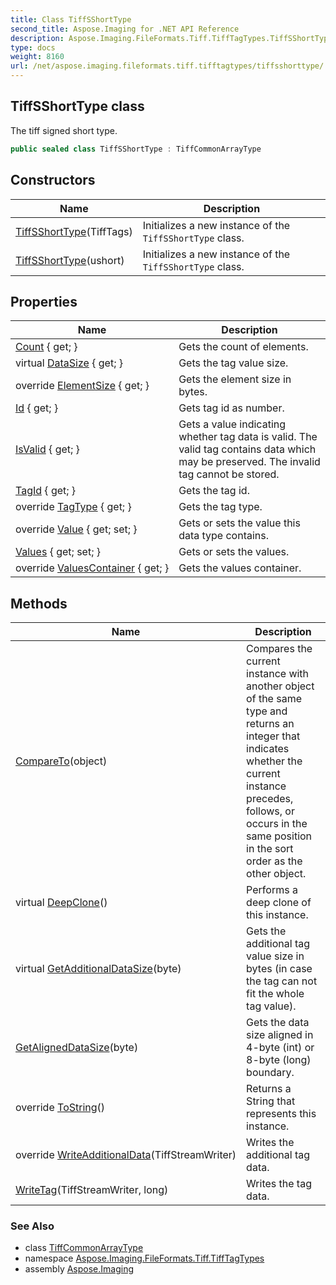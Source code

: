 ```yaml
---
title: Class TiffSShortType
second_title: Aspose.Imaging for .NET API Reference
description: Aspose.Imaging.FileFormats.Tiff.TiffTagTypes.TiffSShortType class. The tiff signed short type
type: docs
weight: 8160
url: /net/aspose.imaging.fileformats.tiff.tifftagtypes/tiffsshorttype/
---
```

## TiffSShortType class

The tiff signed short type.

```csharp
public sealed class TiffSShortType : TiffCommonArrayType
```

## Constructors

| Name | Description |
| --- | --- |
| [TiffSShortType](tiffsshorttype/#constructor)(TiffTags) | Initializes a new instance of the `TiffSShortType` class. |
| [TiffSShortType](tiffsshorttype/#constructor_1)(ushort) | Initializes a new instance of the `TiffSShortType` class. |

## Properties

| Name | Description |
| --- | --- |
| [Count](../../aspose.imaging.fileformats.tiff.tifftagtypes/tiffcommonarraytype/count/) { get; } | Gets the count of elements. |
| virtual [DataSize](../../aspose.imaging.fileformats.tiff/tiffdatatype/datasize/) { get; } | Gets the tag value size. |
| override [ElementSize](../../aspose.imaging.fileformats.tiff.tifftagtypes/tiffsshorttype/elementsize/) { get; } | Gets the element size in bytes. |
| [Id](../../aspose.imaging.fileformats.tiff/tiffdatatype/id/) { get; } | Gets tag id as number. |
| [IsValid](../../aspose.imaging.fileformats.tiff/tiffdatatype/isvalid/) { get; } | Gets a value indicating whether tag data is valid. The valid tag contains data which may be preserved. The invalid tag cannot be stored. |
| [TagId](../../aspose.imaging.fileformats.tiff/tiffdatatype/tagid/) { get; } | Gets the tag id. |
| override [TagType](../../aspose.imaging.fileformats.tiff.tifftagtypes/tiffsshorttype/tagtype/) { get; } | Gets the tag type. |
| override [Value](../../aspose.imaging.fileformats.tiff.tifftagtypes/tiffsshorttype/value/) { get; set; } | Gets or sets the value this data type contains. |
| [Values](../../aspose.imaging.fileformats.tiff.tifftagtypes/tiffsshorttype/values/) { get; set; } | Gets or sets the values. |
| override [ValuesContainer](../../aspose.imaging.fileformats.tiff.tifftagtypes/tiffsshorttype/valuescontainer/) { get; } | Gets the values container. |

## Methods

| Name | Description |
| --- | --- |
| [CompareTo](../../aspose.imaging.fileformats.tiff/tiffdatatype/compareto/)(object) | Compares the current instance with another object of the same type and returns an integer that indicates whether the current instance precedes, follows, or occurs in the same position in the sort order as the other object. |
| virtual [DeepClone](../../aspose.imaging.fileformats.tiff/tiffdatatype/deepclone/)() | Performs a deep clone of this instance. |
| virtual [GetAdditionalDataSize](../../aspose.imaging.fileformats.tiff/tiffdatatype/getadditionaldatasize/)(byte) | Gets the additional tag value size in bytes (in case the tag can not fit the whole tag value). |
| [GetAlignedDataSize](../../aspose.imaging.fileformats.tiff/tiffdatatype/getaligneddatasize/)(byte) | Gets the data size aligned in 4-byte (int) or 8-byte (long) boundary. |
| override [ToString](../../aspose.imaging.fileformats.tiff/tiffdatatype/tostring/)() | Returns a String that represents this instance. |
| override [WriteAdditionalData](../../aspose.imaging.fileformats.tiff.tifftagtypes/tiffsshorttype/writeadditionaldata/)(TiffStreamWriter) | Writes the additional tag data. |
| [WriteTag](../../aspose.imaging.fileformats.tiff/tiffdatatype/writetag/)(TiffStreamWriter, long) | Writes the tag data. |

### See Also

* class [TiffCommonArrayType](../tiffcommonarraytype/)
* namespace [Aspose.Imaging.FileFormats.Tiff.TiffTagTypes](../../aspose.imaging.fileformats.tiff.tifftagtypes/)
* assembly [Aspose.Imaging](../../)


